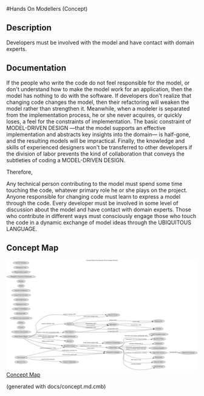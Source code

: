 #Hands On Modellers (Concept)
## Description
Developers must be involved with the model and have contact with domain experts.
## Documentation
If the people who write the code do not feel responsible for the model, or
don't understand how to make the model work for an application, then the model
has nothing to do with the software. If developers don't realize that changing
code changes the model, then their refactoring will weaken the model rather
than strengthen it. Meanwhile, when a modeler is separated from the
implementation process, he or she never acquires, or quickly loses, a feel for
the constraints of implementation.
The basic constraint of MODEL-DRIVEN DESIGN —that the model supports an
effective implementation and abstracts key insights into the domain—
is half-gone, and the resulting models will be impractical. Finally, the
knowledge and skills of experienced designers won't be transferred to other
developers if the division of labor prevents the kind of collaboration that
conveys the subtleties of coding a MODEL-DRIVEN DESIGN.


Therefore,

Any technical person contributing to the model must spend some time touching
the code, whatever primary role he or she plays on the project. Anyone
responsible for changing code must learn to express a model through the code.
Every developer must be involved in some level of discussion about the model
and have contact with domain experts. Those who contribute in different ways
must consciously engage those who touch the code in a dynamic exchange of model
ideas through the UBIQUITOUS LANGUAGE.

## Concept Map
![Concept Map of the Domain Driven Design Patterns](../ddd/concept-view.png)
[Concept Map](../ddd/concept-view.md)


(generated with docs/concept.md.cmb)
